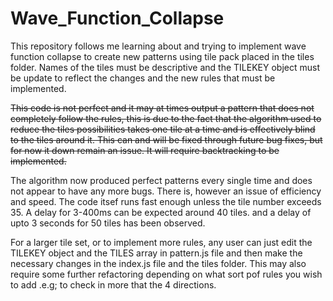 # Wave_Function_Collapse

This repository follows me learning about and trying to implement wave function collapse to create new patterns using tile pack placed in the tiles folder. Names of the tiles must be descriptive and the TILEKEY object must be update to reflect the changes and the new rules that must be implemented.

~~This code is not perfect and it may at times output a pattern that does not completely follow the rules, this is due to the fact that the algorithm used to reduce the tiles possibilities takes one tile at a time and is effectively blind to the tiles around it. This can and will be fixed through future bug fixes, but for now it down remain an issue. It will require backtracking to be implemented.~~

The algorithm now produced perfect patterns every single time and does not appear to have any more bugs. There is, however an issue of efficiency and speed. The code itsef runs fast enough unless the tile number exceeds 35. A delay for 3-400ms can be expected around 40 tiles. and a delay of upto 3 seconds for 50 tiles has been observed.

 For a larger tile set, or to implement more rules, any user can just edit the TILEKEY object and the TILES array in pattern.js file and then make the necessary changes in the index.js file and the tiles folder. This may also require some further refactoring depending on what sort pof rules you wish to add .e.g; to check in more that the 4 directions.
